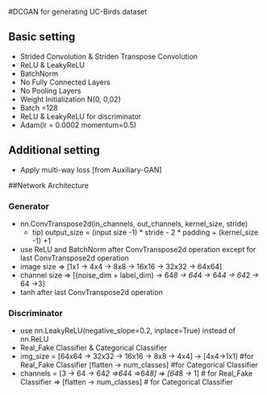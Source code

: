 #DCGAN for generating UC-Birds dataset

## Basic setting
* Strided Convolution & Striden Transpose Convolution
* ReLU & LeakyReLU
* BatchNorm
* No Fully Connected Layers
* No Pooling Layers
* Weight Initialization N(0, 0,02)
* Batch =128
* ReLU & LeakyReLU for discriminator
* Adam(lr = 0.0002 momentum=0.5)

## Additional setting

* Apply multi-way loss [from Auxiliary-GAN]

##Network Architecture

### Generator
* nn.ConvTranspose2d(in_channels, out_channels, kernel_size, stride)
    - tip) output_size = (input size -1) * stride - 2 * padding + (kernel_size -1) +1
* use ReLU and BatchNorm after ConvTranspose2d operation except for last ConvTranspose2d operation
* image size => [1x1 -> 4x4 -> 8x8 -> 16x16 -> 32x32 -> 64x64]
* channel size => [(noise_dim + label_dim) -> 64*8 -> 64*4 -> 64*4 -> 64*2 -> 64 ->3]
* tanh after last ConvTranspose2d operation

### Discriminator
* use nn.LeakyReLU(negative_slope=0.2, inplace=True) instead of nn.ReLU
* Real_Fake Classifier & Categorical Classifier
* img_size = [64x64 -> 32x32 -> 16x16 -> 8x8 -> 4x4] -> [4x4->1x1]                  #for Real_Fake Classifier
                                                        [flatten -> num_classes]    #for Categorical Classifier
* channels = [3 -> 64 -> 64*2 =>64*4 =>64*8] => [64*8 -> 1]                         # for Real_Fake Classifier
                                             => [flatten -> num_classes]            # for Categorical Classifier